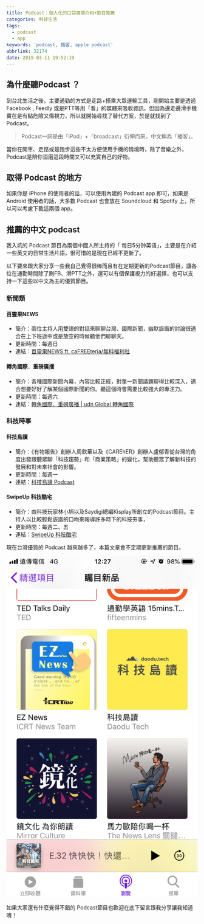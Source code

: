 ```yaml
---
title: Podcast：個人化的口袋廣播介紹+節目推薦
categories: 科技生活
tags:
  - podcast
  - app
keywords: 'podcast, 播客, apple podcast'
abbrlink: 32174
date: 2019-03-11 19:52:19
---
```

## 為什麼聽Podcast ？
到台北生活之後，主要通勤的方式是走路+搭乘大眾運輸工具，剛開始主要是透過 Facebook , Feedly 或是PTT等用「看」的媒體來吸收資訊，但因為邊走邊滑手機實在是有點危險又傷視力，所以就開始尋找了替代方案，於是就找到了 Podcast。

> Podcast一詞是由「iPod」+「broadcast」衍伸而來，中文稱為「播客」。

當你在開車、走路或是跑步這些不太方便使用手機的情境時，除了音樂之外，Podcast是陪你消磨這段時間又可以充實自己的好物。

## 取得 Podcast 的地方
如果你是 iPhone 的使用者的話，可以使用內建的 Podcast app 即可，如果是 Android 使用者的話，大多數 Podcast 也會放在 Soundcloud 和 Spotify 上，所以可以考慮下載這兩個 app。

<!--more-->

## 推薦的中文 podcast 
我入坑的 Podcast 節目為兩個中國人所主持的「 每日5分钟英语」，主要是在介紹一些英文的日常生活片語，很可惜的是現在已經不更新了。

以下要來跟大家分享一些我自己覺得很棒而且有在定期更新的Podcast節目，讓各位在通勤時間除了刷FB、滑PTT之外，還可以有個保護視力的好選擇，也可以支持一下這些以中文為主的優質節目。

### 新聞類

#### 百靈果NEWS
* 簡介：兩位主持人用雙語的對話來聊聊台灣、國際新聞，幽默詼諧的討論很適合在上下班途中或是放空的時候聽他們聊聊天。
* 更新時間：每週日
* 連結：[百靈果NEWS ft. caFREEteria/無料福利社](https://soundcloud.com/cafreeteria)

#### 轉角國際．重磅廣播
* 簡介：各種國際新聞內幕，內容比較正經，對單一新聞議題聊得比較深入，適合想要好好了解某個國際新聞的你。聽這個時會需要比較強大的專注力。
* 更新時間：每週六
* 連結：[轉角國際．重磅廣播 | udn Global 轉角國際](https://soundcloud.com/udn-global)

### 科技時事

#### 科技島讀
* 簡介：《有物報告》創辦人周欽華以及《CAREhER》創辦人盧郁青從台灣的角度出發跟聽眾聊「科技趨勢」和「商業策略」的變化，幫助聽眾了解新科技的發展和對未來社會的影響。
* 更新時間：每週一
* 連結：[科技島讀 Podcast](https://soundcloud.com/daodutech/tracks)

#### SwipeUp 科技酷宅
* 簡介：由科技玩家林小旭以及Saydigi總編Kisplay所創立的Podcast節目。主持人以比較輕鬆詼諧的口吻來報導許多時下的科技夯事，
* 更新時間：每週二、五
* 連結：[SwipeUp 科技酷宅](https://soundcloud.com/swipeup)

現在台灣優質的 Podcast 越來越多了，本篇文章會不定期更新推薦的節目。

![podcast精選項目介面](Podcast｜個人化的口袋廣播介紹+節目推薦/image1.png)

如果大家還有什麼覺得不錯的 Podcast節目也歡迎在底下留言跟我分享讓我知道唷！
